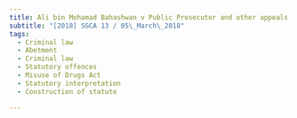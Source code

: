 ```yaml
---
title: Ali bin Mohamad Bahashwan v Public Prosecutor and other appeals 
subtitle: "[2018] SGCA 13 / 05\_March\_2018"
tags:
  - Criminal law
  - Abetment
  - Criminal law
  - Statutory offences
  - Misuse of Drugs Act
  - Statutory interpretation
  - Construction of statute

---
```


